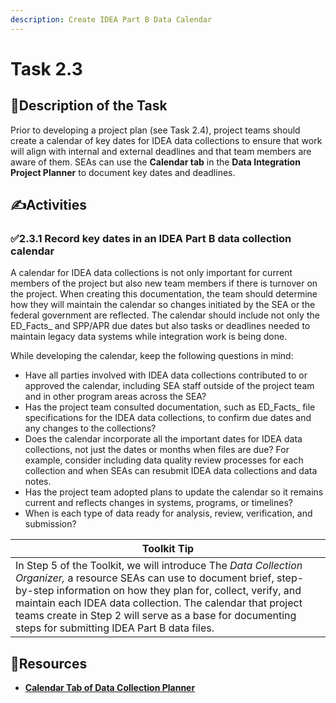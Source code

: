 ```yaml
---
description: Create IDEA Part B Data Calendar
---
```


# Task 2.3

## 📄**Description of the Task**

Prior to developing a project plan (see Task 2.4), project teams should create a calendar of key dates for IDEA data collections to ensure that work will align with internal and external deadlines and that team members are aware of them. SEAs can use the **Calendar tab** in the **Data Integration Project Planner** to document key dates and deadlines.

## **✍️Activities**

### ✅2.3.1 Record key dates in an IDEA Part B data collection calendar

A calendar for IDEA data collections is not only important for current members of the project but also new team members if there is turnover on the project. When creating this documentation, the team should determine how they will maintain the calendar so changes initiated by the SEA or the federal government are reflected. The calendar should include not only the ED_Facts_ and SPP/APR due dates but also tasks or deadlines needed to maintain legacy data systems while integration work is being done.

While developing the calendar, keep the following questions in mind:

* Have all parties involved with IDEA data collections contributed to or approved the calendar, including SEA staff outside of the project team and in other program areas across the SEA?
* Has the project team consulted documentation, such as ED_Facts_ file specifications for the IDEA data collections, to confirm due dates and any changes to the collections?
* Does the calendar incorporate all the important dates for IDEA data collections, not just the dates or months when files are due? For example, consider including data quality review processes for each collection and when SEAs can resubmit IDEA data collections and data notes.
* Has the project team adopted plans to update the calendar so it remains current and reflects changes in systems, programs, or timelines?
* When is each type of data ready for analysis, review, verification, and submission?

| **Toolkit Tip**                                                                                                                                                                                                                                                                                                                                                    |
| ------------------------------------------------------------------------------------------------------------------------------------------------------------------------------------------------------------------------------------------------------------------------------------------------------------------------------------------------------------------ |
| In Step 5 of the Toolkit, we will introduce The _Data Collection Organizer,_ a resource SEAs can use to document brief, step-by-step information on how they plan for, collect, verify, and maintain each IDEA data collection. The calendar that project teams create in Step 2 will serve as a base for documenting steps for submitting IDEA Part B data files. |

## **📘Resources**

* [**Calendar Tab of Data Collection Planner**](https://ciidta.communities.ed.gov/#communities/pdc/documents/20642)
